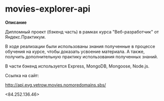 # movies-explorer-api

**Описание**

Дипломный проект (бэкенд часть) в рамках курса "Веб-разработчик" от Яндекс.Практикум.

В ходе реализации были использованы знания полученные в процессе обучения на курсе, чтобы доказать усвоение материала. А также, получить дополнительную практику использования полученных знаний.

В части бэкенд используется Express, MongoDB, Mongoose, Node.js.

Ссылка на сайт:

<http://api.evg.vetrow.movies.nomoredomains.sbs/>

<84.252.136.46>
